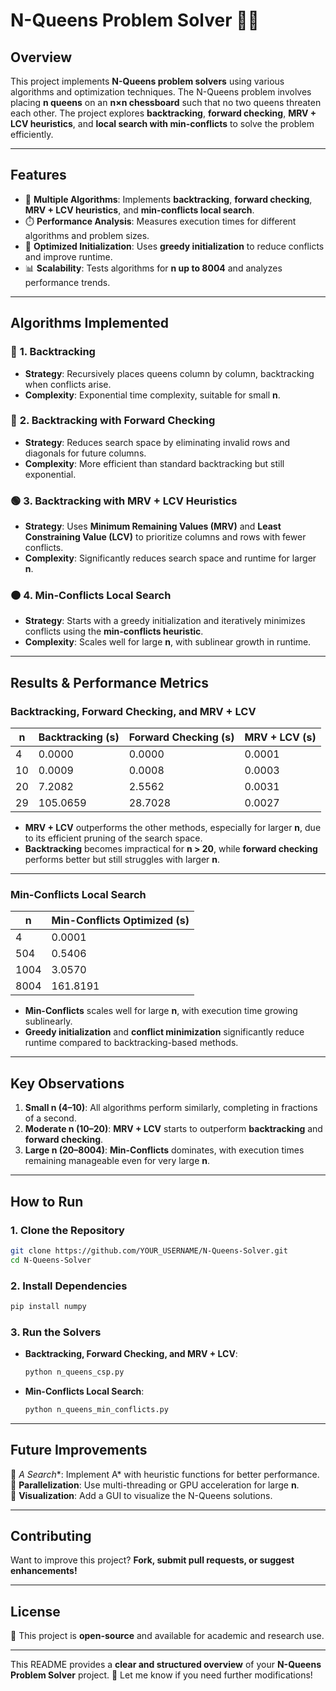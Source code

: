 # **N-Queens Problem Solver** 🧩👑

## **Overview**  
This project implements **N-Queens problem solvers** using various algorithms and optimization techniques. The N-Queens problem involves placing **n queens** on an **n×n chessboard** such that no two queens threaten each other. The project explores **backtracking**, **forward checking**, **MRV + LCV heuristics**, and **local search with min-conflicts** to solve the problem efficiently.

---

## **Features**  
- 🧠 **Multiple Algorithms**: Implements **backtracking**, **forward checking**, **MRV + LCV heuristics**, and **min-conflicts local search**.  
- ⏱️ **Performance Analysis**: Measures execution times for different algorithms and problem sizes.  
- 🚀 **Optimized Initialization**: Uses **greedy initialization** to reduce conflicts and improve runtime.  
- 📊 **Scalability**: Tests algorithms for **n up to 8004** and analyzes performance trends.  

---

## **Algorithms Implemented**  

### 🔵 **1. Backtracking**  
- **Strategy**: Recursively places queens column by column, backtracking when conflicts arise.  
- **Complexity**: Exponential time complexity, suitable for small **n**.  

### 🔴 **2. Backtracking with Forward Checking**  
- **Strategy**: Reduces search space by eliminating invalid rows and diagonals for future columns.  
- **Complexity**: More efficient than standard backtracking but still exponential.  

### 🟢 **3. Backtracking with MRV + LCV Heuristics**  
- **Strategy**: Uses **Minimum Remaining Values (MRV)** and **Least Constraining Value (LCV)** to prioritize columns and rows with fewer conflicts.  
- **Complexity**: Significantly reduces search space and runtime for larger **n**.  

### 🟠 **4. Min-Conflicts Local Search**  
- **Strategy**: Starts with a greedy initialization and iteratively minimizes conflicts using the **min-conflicts heuristic**.  
- **Complexity**: Scales well for large **n**, with sublinear growth in runtime.  

---

## **Results & Performance Metrics**  

### **Backtracking, Forward Checking, and MRV + LCV**  
| **n** | Backtracking (s) | Forward Checking (s) | MRV + LCV (s) |  
|-------|------------------|----------------------|---------------|  
| 4     | 0.0000           | 0.0000               | 0.0001        |  
| 10    | 0.0009           | 0.0008               | 0.0003        |  
| 20    | 7.2082           | 2.5562               | 0.0031        |  
| 29    | 105.0659         | 28.7028              | 0.0027        |  

- **MRV + LCV** outperforms the other methods, especially for larger **n**, due to its efficient pruning of the search space.  
- **Backtracking** becomes impractical for **n > 20**, while **forward checking** performs better but still struggles with larger **n**.  

---

### **Min-Conflicts Local Search**  
| **n**   | Min-Conflicts Optimized (s) |  
|---------|-----------------------------|  
| 4       | 0.0001                      |  
| 504     | 0.5406                      |  
| 1004    | 3.0570                      |  
| 8004    | 161.8191                    |  

- **Min-Conflicts** scales well for large **n**, with execution time growing sublinearly.  
- **Greedy initialization** and **conflict minimization** significantly reduce runtime compared to backtracking-based methods.  

---

## **Key Observations**  
1. **Small n (4–10)**: All algorithms perform similarly, completing in fractions of a second.  
2. **Moderate n (10–20)**: **MRV + LCV** starts to outperform **backtracking** and **forward checking**.  
3. **Large n (20–8004)**: **Min-Conflicts** dominates, with execution times remaining manageable even for very large **n**.  

---

## **How to Run**  

### **1. Clone the Repository**  
```bash
git clone https://github.com/YOUR_USERNAME/N-Queens-Solver.git
cd N-Queens-Solver
```

### **2. Install Dependencies**  
```bash
pip install numpy
```

### **3. Run the Solvers**  
- **Backtracking, Forward Checking, and MRV + LCV**:  
  ```bash
  python n_queens_csp.py
  ```
- **Min-Conflicts Local Search**:  
  ```bash
  python n_queens_min_conflicts.py
  ```

---

## **Future Improvements**  
🚀 **A* Search**: Implement A* with heuristic functions for better performance.  
🚀 **Parallelization**: Use multi-threading or GPU acceleration for large **n**.  
🚀 **Visualization**: Add a GUI to visualize the N-Queens solutions.  

---

## **Contributing**  
Want to improve this project? **Fork, submit pull requests, or suggest enhancements!**  

---

## **License**  
📜 This project is **open-source** and available for academic and research use.  

--- 

This README provides a **clear and structured overview** of your **N-Queens Problem Solver** project. 🚀 Let me know if you need further modifications!
